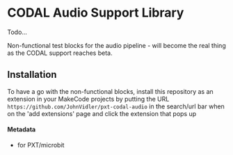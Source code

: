 # CODAL Audio Support Library

Todo...

Non-functional test blocks for the audio pipeline - will become the real thing as the CODAL support reaches beta.

## Installation

To have a go with the non-functional blocks, install this repository as an extension in your MakeCode projects by putting the URL `https://github.com/JohnVidler/pxt-codal-audio` in the search/url bar when on the 'add extensions' page and click the extension that pops up

#### Metadata

* for PXT/microbit
